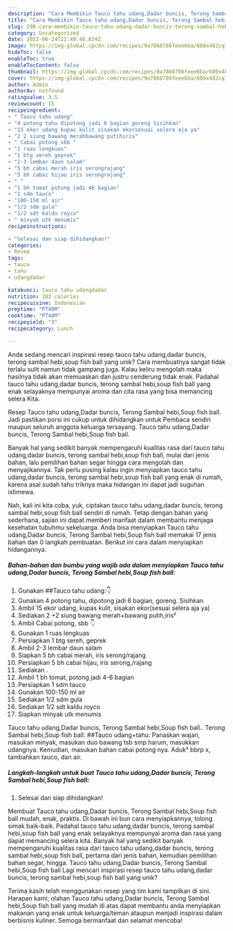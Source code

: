 ```yaml
---
description: "Cara Membikin Tauco tahu udang,Dadar buncis, Terong Sambal hebi,Soup fish ball yang Bisa Manjain Lidah"
title: "Cara Membikin Tauco tahu udang,Dadar buncis, Terong Sambal hebi,Soup fish ball yang Bisa Manjain Lidah"
slug: 298-cara-membikin-tauco-tahu-udang-dadar-buncis-terong-sambal-hebi-soup-fish-ball-yang-bisa-manjain-lidah
category: Uncategorized
date: 2022-06-24T22:49:48.834Z
image: https://img-global.cpcdn.com/recipes/9a7868786feee6ba/680x482cq70/tauco-tahu-udangdadar-buncis-terong-sambal-hebisoup-fish-ball-foto-resep-utama.jpg
hideToc: false
enableToc: true
enableTocContent: false
thumbnail: https://img-global.cpcdn.com/recipes/9a7868786feee6ba/680x482cq70/tauco-tahu-udangdadar-buncis-terong-sambal-hebisoup-fish-ball-foto-resep-utama.jpg
cover: https://img-global.cpcdn.com/recipes/9a7868786feee6ba/680x482cq70/tauco-tahu-udangdadar-buncis-terong-sambal-hebisoup-fish-ball-foto-resep-utama.jpg
author: Admin
authorAv: notfound
ratingvalue: 3.5
reviewcount: 15
recipeingredient:
- " Tauco tahu udang"
- "4 potong tahu dipotong jadi 6 bagian goreng Sisihkan"
- "15 ekor udang kupas kulit sisakan ekorsesuai selera aja ya"
- "2 2 siung bawang merahbawang putihiris"
- " Cabai potong sbb "
- "1 ruas lengkuas"
- "1 btg sereh geprek"
- "2-3 lembar daun salam"
- "5 bh cabai merah iris serongrajang"
- "5 bh cabai hijau iris serongrajang"
- " "
- "1 bh tomat potong jadi 46 bagian"
- "1 sdm tauco"
- "100-150 ml air"
- "1/2 sdm gula"
- "1/2 sdt kaldu royco"
- " minyak utk menumis"
recipeinstructions:

- "Selesai dan siap dihidangkan!"
categories:
- Resep
tags:
- tauco
- tahu
- udangdadar

katakunci: tauco tahu udangdadar 
nutrition: 203 calories
recipecuisine: Indonesian
preptime: "PT40M"
cooktime: "PT48M"
recipeyield: "3"
recipecategory: Lunch

---
```





Anda sedang mencari inspirasi resep tauco tahu udang,dadar buncis, terong sambal hebi,soup fish ball yang unik? Cara membuatnya sangat tidak terlalu sulit namun tidak gampang juga. Kalau keliru mengolah maka hasilnya tidak akan memuaskan dan justru cenderung tidak enak. Padahal tauco tahu udang,dadar buncis, terong sambal hebi,soup fish ball yang enak selayaknya mempunyai aroma dan cita rasa yang bisa memancing selera Kita.





Resep Tauco tahu udang,Dadar buncis, Terong Sambal hebi,Soup fish ball. Jadi pastikan porsi ini cukup untuk dihidangkan untuk Pembaca sendiri maupun seluruh anggota keluarga tersayang. Tauco tahu udang,Dadar buncis, Terong Sambal hebi,Soup fish ball.

Banyak hal yang sedikit banyak mempengaruhi kualitas rasa dari tauco tahu udang,dadar buncis, terong sambal hebi,soup fish ball, mulai dari jenis bahan, lalu pemilihan bahan segar hingga cara mengolah dan menyajikannya. Tak perlu pusing kalau ingin menyiapkan tauco tahu udang,dadar buncis, terong sambal hebi,soup fish ball yang enak di rumah, karena asal sudah tahu triknya maka hidangan ini dapat jadi suguhan istimewa.






Nah, kali ini kita coba, yuk, ciptakan tauco tahu udang,dadar buncis, terong sambal hebi,soup fish ball sendiri di rumah. Tetap dengan bahan yang sederhana, sajian ini dapat memberi manfaat dalam membantu menjaga kesehatan tubuhmu sekeluarga. Anda bisa menyiapkan Tauco tahu udang,Dadar buncis, Terong Sambal hebi,Soup fish ball memakai 17 jenis bahan dan 0 langkah pembuatan. Berikut ini cara dalam menyiapkan hidangannya.

<!--inarticleads1-->

##### Bahan-bahan dan bumbu yang wajib ada dalam menyiapkan Tauco tahu udang,Dadar buncis, Terong Sambal hebi,Soup fish ball:

1. Gunakan  ##Tauco tahu udang:👇
1. Gunakan 4 potong tahu, dipotong jadi 6 bagian, goreng. Sisihkan
1. Ambil 15 ekor udang, kupas kulit, sisakan ekor(sesuai selera aja ya)
1. Sediakan 2 +2 siung bawang merah+bawang putih,iris²
1. Ambil  Cabai potong, sbb 👇
1. Gunakan 1 ruas lengkuas
1. Persiapkan 1 btg sereh, geprek
1. Ambil 2-3 lembar daun salam
1. Siapkan 5 bh cabai merah, iris serong/rajang
1. Persiapkan 5 bh cabai hijau, iris serong,/rajang
1. Sediakan  .
1. Ambil 1 bh tomat, potong jadi 4-6 bagian
1. Persiapkan 1 sdm tauco
1. Gunakan 100-150 ml air
1. Sediakan 1/2 sdm gula
1. Sediakan 1/2 sdt kaldu royco
1. Siapkan  minyak utk menumis


Tauco tahu udang,Dadar buncis, Terong Sambal hebi,Soup fish ball.. Terong Sambal hebi,Soup fish ball: ##Tauco udang+tahu: Panaskan wajan, masukan minyak, masukan duo bawang tsb smp harum, masukkan udangnya. Kemudian, masukan bahan cabai potong nya. Aduk² bbrp x, tambahkan tauco, dan air. 

<!--inarticleads2-->

##### Langkah-langkah untuk buat Tauco tahu udang,Dadar buncis, Terong Sambal hebi,Soup fish ball:


1. Selesai dan siap dihidangkan!

Membuat Tauco tahu udang,Dadar buncis, Terong Sambal hebi,Soup fish ball mudah, enak, praktis. Di bawah ini bun cara menyiapkannya, tolong simak baik-baik. Padahal tauco tahu udang,dadar buncis, terong sambal hebi,soup fish ball yang enak selayaknya mempunyai aroma dan rasa yang dapat memancing selera kita. Banyak hal yang sedikit banyak mempengaruhi kualitas rasa dari tauco tahu udang,dadar buncis, terong sambal hebi,soup fish ball, pertama dari jenis bahan, kemudian pemilihan bahan segar, hingga. Tauco tahu udang,Dadar buncis, Terong Sambal hebi,Soup fish ball Lagi mencari inspirasi resep tauco tahu udang,dadar buncis, terong sambal hebi,soup fish ball yang unik? 

Terima kasih telah menggunakan resep yang tim kami tampilkan di sini. Harapan kami, olahan Tauco tahu udang,Dadar buncis, Terong Sambal hebi,Soup fish ball yang mudah di atas dapat membantu anda menyiapkan makanan yang enak untuk keluarga/teman ataupun menjadi inspirasi dalam berbisnis kuliner. Semoga bermanfaat dan selamat mencoba!
